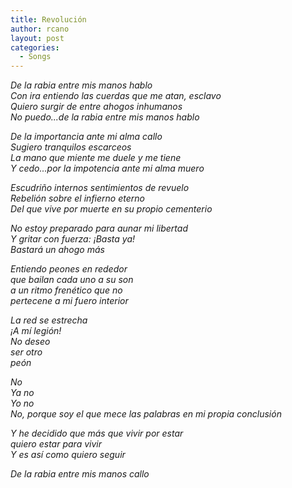 ```yaml
---
title: Revolución
author: rcano
layout: post
categories:
  - Songs
---
```


*De la rabia entre mis manos hablo*  
*Con ira entiendo las cuerdas que me atan, esclavo*  
*Quiero surgir de entre ahogos inhumanos*  
*No puedo...de la rabia entre mis manos hablo*  
  
*De la importancia ante mi alma callo*  
*Sugiero tranquilos escarceos*  
*La mano que miente me duele y me tiene*  
*Y cedo...por la impotencia ante mi alma muero*  
  
*Escudriño internos sentimientos de revuelo*  
*Rebelión sobre el infierno eterno*  
*Del que vive por muerte en su propio cementerio*  
  
*No estoy preparado para aunar mi libertad*  
*Y gritar con fuerza: ¡Basta ya!*  
*Bastará un ahogo más*  
  
*Entiendo peones en rededor*  
*que bailan cada uno a su son*  
*a un ritmo frenético que no*  
*pertecene a mi fuero interior*  
  
*La red se estrecha*  
*¡A mí legión!*  
*No deseo*  
*ser otro*  
*peón*  
  
*No*  
*Ya no*  
*Yo no*  
*No, porque soy el que mece las palabras en mi propia conclusión*  
  
*Y he decidido que más que vivir por estar*  
*quiero estar para vivir*  
*Y es así como quiero seguir*  
  
*De la rabia entre mis manos callo*  
